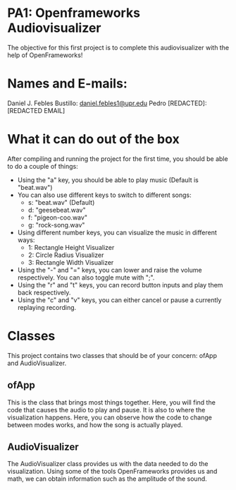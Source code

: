 # PA1: Openframeworks Audiovisualizer
The objective for this first project is to complete this audiovisualizer with the help of OpenFrameworks!

# Names and E-mails:
Daniel J. Febles Bustillo: daniel.febles1@upr.edu
Pedro [REDACTED]: [REDACTED EMAIL]

# What it can do out of the box
After compiling and running the project for the first time, you should be able to do a couple of things:

- Using the "a" key, you should be able to play music (Default is "beat.wav")
- You can also use different keys to switch to different songs:
    - s: "beat.wav" (Default)
    - d: "geesebeat.wav"
    - f: "pigeon-coo.wav"
    - g: "rock-song.wav"
- Using different number keys, you can visualize the music in different ways:
    - 1: Rectangle Height Visualizer
    - 2: Circle Radius Visualizer
    - 3: Rectangle Width Visualizer
- Using the "-" and "=" keys, you can lower and raise the volume respectively. You can also toggle mute with ";".
- Using the "r" and "t" keys, you can record button inputs and play them back respectively.
- Using the "c" and "v" keys, you can either cancel or pause a currently replaying recording.

# Classes
This project contains two classes that should be of your concern: ofApp and AudioVisualizer.

## ofApp
This is the class that brings most things together. Here, you will find the code that causes the audio to play and pause. It is also to where the visualization happens. Here, you can observe how the code to change between modes works, and how the song is actually played. 

## AudioVisualizer
The AudioVisualizer class provides us with the data needed to do the visualization. Using some of the tools OpenFrameworks provides us and math, we can obtain information such as the amplitude of the sound. 